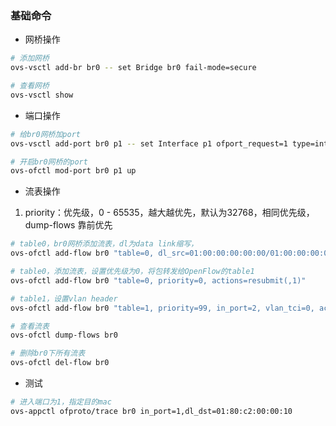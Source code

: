 ### 基础命令


* 网桥操作

```bash
# 添加网桥
ovs-vsctl add-br br0 -- set Bridge br0 fail-mode=secure

# 查看网桥
ovs-vsctl show
```


* 端口操作

```bash
# 给br0网桥加port
ovs-vsctl add-port br0 p1 -- set Interface p1 ofport_request=1 type=internal

# 开启br0网桥的port
ovs-ofctl mod-port br0 p1 up
```


* 流表操作

1. priority：优先级，0 - 65535，越大越优先，默认为32768，相同优先级，dump-flows 靠前优先

```bash
# table0，br0网桥添加流表，dl为data link缩写，
ovs-ofctl add-flow br0 "table=0, dl_src=01:00:00:00:00:00/01:00:00:00:00:00, actions=drop"

# table0，添加流表，设置优先级为0，将包转发给OpenFlow的table1
ovs-ofctl add-flow br0 "table=0, priority=0, actions=resubmit(,1)"

# table1，设置vlan header
ovs-ofctl add-flow br0 "table=1, priority=99, in_port=2, vlan_tci=0, actions=mod_vlan_vid:20, resubmit(,2)"

# 查看流表
ovs-ofctl dump-flows br0

# 删除br0下所有流表
ovs-ofctl del-flow br0
```


* 测试

```bash
# 进入端口为1，指定目的mac
ovs-appctl ofproto/trace br0 in_port=1,dl_dst=01:80:c2:00:00:10
```

